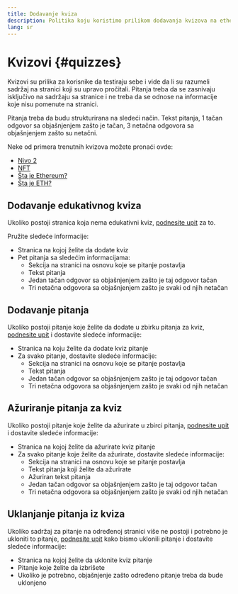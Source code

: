 ```yaml
---
title: Dodavanje kviza
description: Politika koju koristimo prilikom dodavanja kvizova na ethereum.org
lang: sr
---
```


# Kvizovi {#quizzes}

Kvizovi su prilika za korisnike da testiraju sebe i vide da li su razumeli sadržaj na stranici koji su upravo pročitali. Pitanja treba da se zasnivaju isključivo na sadržaju sa stranice i ne treba da se odnose na informacije koje nisu pomenute na stranici.

Pitanja treba da budu strukturirana na sledeći način. Tekst pitanja, 1 tačan odgovor sa objašnjenjem zašto je tačan, 3 netačna odgovora sa objašnjenjem zašto su netačni.

Neke od primera trenutnih kvizova možete pronaći ovde:

- [Nivo 2](/layer-2)
- [NFT](/nft/)
- [Šta je Ethereum?](/what-is-ethereum/)
- [Šta je ETH?](/eth/)

## Dodavanje edukativnog kviza

Ukoliko postoji stranica koja nema edukativni kviz, [podnesite upit](https://github.com/ethereum/ethereum-org-website/issues/new?assignees=&labels=&template=suggest_quiz.yaml) za to.

Pružite sledeće informacije:

- Stranica na kojoj želite da dodate kviz
- Pet pitanja sa sledećim informacijama:
  - Sekcija na stranici na osnovu koje se pitanje postavlja
  - Tekst pitanja
  - Jedan tačan odgovor sa objašnjenjem zašto je taj odgovor tačan
  - Tri netačna odgovora sa objašnjenjem zašto je svaki od njih netačan

## Dodavanje pitanja

Ukoliko postoji pitanje koje želite da dodate u zbirku pitanja za kviz, [podnesite upit](https://github.com/ethereum/ethereum-org-website/issues/new?assignees=&labels=&template=suggest_quiz.yaml) i dostavite sledeće informacije:

- Stranica na koju želite da dodate kviz pitanje
- Za svako pitanje, dostavite sledeće informacije:
  - Sekcija na stranici na osnovu koje se pitanje postavlja
  - Tekst pitanja
  - Jedan tačan odgovor sa objašnjenjem zašto je taj odgovor tačan
  - Tri netačna odgovora sa objašnjenjem zašto je svaki od njih netačan

## Ažuriranje pitanja za kviz

Ukoliko postoji pitanje koje želite da ažurirate u zbirci pitanja, [podnesite upit](https://github.com/ethereum/ethereum-org-website/issues/new?assignees=&labels=&template=suggest_quiz.yaml) i dostavite sledeće informacije:

- Stranica na kojoj želite da ažurirate kviz pitanje
- Za svako pitanje koje želite da ažurirate, dostavite sledeće informacije:
  - Sekcija na stranici na osnovu koje se pitanje postavlja
  - Tekst pitanja koji želite da ažurirate
  - Ažuriran tekst pitanja
  - Jedan tačan odgovor sa objašnjenjem zašto je taj odgovor tačan
  - Tri netačna odgovora sa objašnjenjem zašto je svaki od njih netačan

## Uklanjanje pitanja iz kviza

Ukoliko sadržaj za pitanje na određenoj stranici više ne postoji i potrebno je ukloniti to pitanje, [podnesite upit](https://github.com/ethereum/ethereum-org-website/issues/new?assignees=&labels=&template=suggest_quiz.yaml) kako bismo uklonili pitanje i dostavite sledeće informacije:

- Stranica na kojoj želite da uklonite kviz pitanje
- Pitanje koje želite da izbrišete
- Ukoliko je potrebno, objašnjenje zašto određeno pitanje treba da bude uklonjeno
